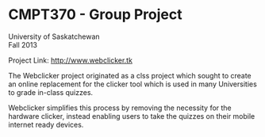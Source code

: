 CMPT370 - Group Project                                                         
=======================                                                            
University of Saskatchewan                                                         
Fall 2013                                                                          
                                                                                   
Project Link: http://www.webclicker.tk                                             
                                                                                   
The Webclicker project originated as a clss project which sought to create an online replacement for the clicker tool which is used in many Universities to grade in-class quizzes.

Webclicker simplifies this process by removing the necessity for the hardware clicker, instead enabling users to take the quizzes on their mobile internet ready devices.   

